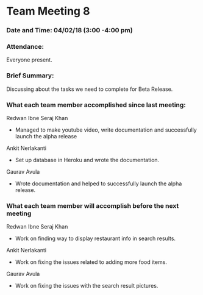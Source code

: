 # Team Meeting 8

### Date and Time: 04/02/18 (3:00 -4:00 pm)


### Attendance: 
Everyone present.

### Brief Summary:

Discussing about the tasks we need to complete for Beta Release.

### What each team member accomplished since last meeting:

Redwan Ibne Seraj Khan
- Managed to make youtube video, write documentation and successfully launch the alpha release

Ankit Nerlakanti
- Set up database in Heroku and wrote the documentation.

Gaurav Avula
- Wrote documentation and helped to successfully launch the alpha release.

### What each team member will accomplish before the next meeting

Redwan Ibne Seraj Khan

- Work on finding way to display restaurant info in search results. 

Ankit Nerlakanti
- Work on fixing the issues related to adding more food items.

Gaurav Avula
- Work on fixing the issues with the search result pictures.
